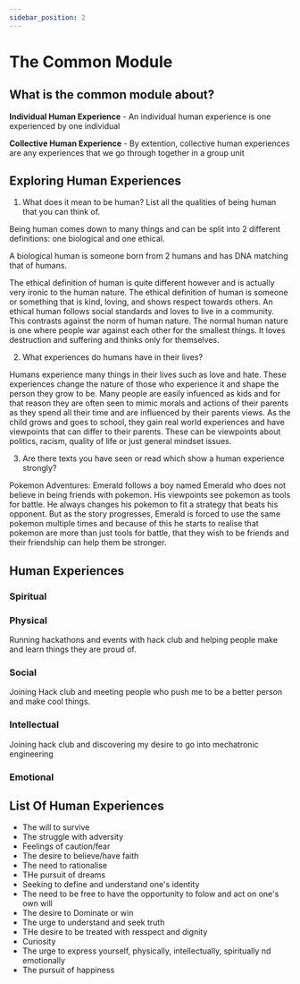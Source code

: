 ```yaml
---
sidebar_position: 2
---
```


# The Common Module

## What is the common module about?

**__Individual Human Experience__** - An individual human experience is one experienced by one individual

**__Collective Human Experience__** - By extention, collective human experiences are any experiences that we go through together in a group unit

## Exploring Human Experiences

1. What does it mean to be human? List all the qualities of being human that you can think of.

Being human comes down to many things and can be split into 2 different definitions: one biological and one ethical.

A biological human is someone born from 2 humans and has DNA matching that of humans.

The ethical definition of human is quite different however and is actually very ironic to the human nature. The ethical definition of human is someone or something that is kind, loving, and shows respect towards others. An ethical human follows social standards and loves to live in a community. This contrasts against the norm of human nature. The normal human nature is one where people war against each other for the smallest things. It loves destruction and suffering and thinks only for themselves. 

2. What experiences do humans have in their lives?

Humans experience many things in their lives such as love and hate. These experiences change the nature of those who experience it and shape the person they grow to be. Many people are easily infuenced as kids and for that reason they are often seen to mimic morals and actions of their parents as they spend all their time and are influenced by their parents views. As the child grows and goes to school, they gain real world experiences and have viewpoints that can differ to their parents. These can be viewpoints about politics, racism, quality of life or just general mindset issues.

3. Are there texts you have seen or read which show a human experience strongly?

Pokemon Adventures: Emerald follows a boy named Emerald who does not believe in being friends with pokemon. His viewpoints see pokemon as tools for battle. He always changes his pokemon to fit a strategy that beats his opponent. But as the story progresses, Emerald is forced to use the same pokemon multiple times and because of this he starts to realise that pokemon are more than just tools for battle, that they wish to be friends and their friendship can help them be stronger. 

## Human Experiences

### Spiritual



### Physical

Running hackathons and events with hack club and helping people make and learn things they are proud of.

### Social

Joining Hack club and meeting people who push me to be a better person and make cool things.

### Intellectual

Joining hack club and discovering my desire to go into mechatronic engineering

### Emotional


## List Of Human Experiences

- The will to survive
- The struggle with adversity
- Feelings of caution/fear
- The desire to believe/have faith
- The need to rationalise
- THe pursuit of dreams
- Seeking to define and understand one's identity
- The need to be free to have the opportunity to folow and act on one's own will
- The desire to Dominate or win
- The urge to understand and seek truth
- THe desire to be treated with resspect and dignity
- Curiosity
- The urge to express yourself, physically, intellectually, spiritually nd emotionally
- The pursuit of happiness






